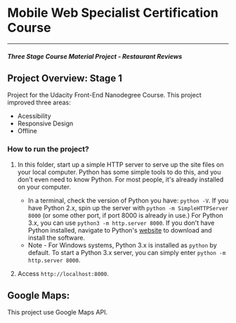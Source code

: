 # Mobile Web Specialist Certification Course
---
#### _Three Stage Course Material Project - Restaurant Reviews_

## Project Overview: Stage 1

Project for the Udacity Front-End Nanodegree Course.
This project improved three areas:
 - Acessibility
 - Responsive Design
 - Offline
 
### How to run the project?

1. In this folder, start up a simple HTTP server to serve up the site files on your local computer. Python has some simple tools to do this, and you don't even need to know Python. For most people, it's already installed on your computer.

    * In a terminal, check the version of Python you have: `python -V`. If you have Python 2.x, spin up the server with `python -m SimpleHTTPServer 8000` (or some other port, if port 8000 is already in use.) For Python 3.x, you can use `python3 -m http.server 8000`. If you don't have Python installed, navigate to Python's [website](https://www.python.org/) to download and install the software.
   * Note -  For Windows systems, Python 3.x is installed as `python` by default. To start a Python 3.x server, you can simply enter `python -m http.server 8000`.
2. Access `http://localhost:8000`.

## Google Maps:

This project use Google Maps API.

